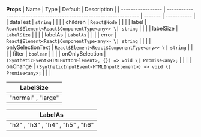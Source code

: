 **Props**
| Name | Type | Default | Description |
| ----------------- | ------------------------------------------------------------------ | ------- | ----------- |
| dataTest | `string` | | |
| children | `React$Node` | | |
| label | `React$Element<React$ComponentType<any>> \| string` | | |
| labelSize | `LabelSize` | | |
| labelAs | `LabelAs` | | |
| error | `React$Element<React$ComponentType<any>> \| string` | | |
| onlySelectionText | `React$Element<React$ComponentType<any>> \| string` | | |
| filter | `boolean` | | |
| onOnlySelection | `(SyntheticEvent<HTMLButtonElement>, {}) => void \| Promise<any>;` | | |
| onChange | `(SyntheticInputEvent<HTMLInputElement>) => void \| Promise<any>;` | | |

| **LabelSize**      |
| ------------------ |
| "normal" , "large" |

| **LabelAs**                      |
| -------------------------------- |
| "h2" , "h3" , "h4" , "h5" , "h6" |
